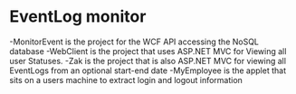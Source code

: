 # EventLog monitor
-MonitorEvent is the project for the WCF API accessing the NoSQL database 
-WebClient is the project that uses ASP.NET MVC for Viewing all user Statuses. 
-Zak is the project that is also ASP.NET MVC for viewing all EventLogs from an optional start-end date 
-MyEmployee is the applet that sits on a users machine to extract login and logout information
